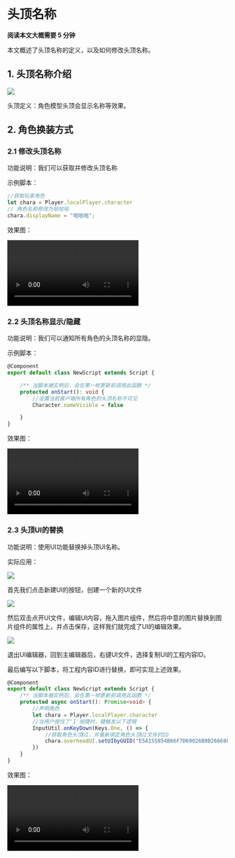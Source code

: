# 头顶名称

**阅读本文大概需要 5 分钟**

本文概述了头顶名称的定义，以及如何修改头顶名称。

## 1. 头顶名称介绍

![](https://cdn.233xyx.com/online/ri2LnAxOci6A1694767738691.png)   

头顶定义：角色模型头顶会显示名称等效果。

## 2. 角色换装方式

### 2.1 修改头顶名称

功能说明：我们可以获取并修改头顶名称

示例脚本：

```ts
//获取玩家角色
let chara = Player.localPlayer.character
// 角色名称修改为哈哈哈
chara.displayName = "哈哈哈";
```

效果图：

<video controls src="https://cdn.233xyx.com/online/GeygvnZQT7qd1694767738691.mp4"></video>

### 2.2 头顶名称显示/隐藏

功能说明：我们可以通知所有角色的头顶名称的显隐。

示例脚本：

```ts
@Component
export default class NewScript extends Script {

    /** 当脚本被实例后，会在第一帧更新前调用此函数 */
    protected onStart(): void {
        //设置当前客户端所有角色的头顶名称不可见
        Character.nameVisible = false

    }
}
```

效果图：

<video controls src="https://cdn.233xyx.com/online/1n26Jlypp9Ku1694767738691.mp4"></video>

### 2.3 头顶UI的替换

功能说明：使用UI功能替换掉头顶UI名称。

实际应用：

![](https://cdn.233xyx.com/online/a92uO9iQfuj21694767738691.png)   

首先我们点击新建UI的按钮，创建一个新的UI文件

![](https://cdn.233xyx.com/online/Jw5MMDrKTJZ21694767738691.png)   

然后双击点开UI文件，编辑UI内容，拖入图片组件，然后将中意的图片替换到图片组件的属性上，并点击保存，这样我们就完成了UI的编辑效果。

![](https://cdn.233xyx.com/online/Zh8TFvvxd3JF1694767738691.png)

退出UI编辑器，回到主编辑器后，右键UI文件，选择复制UI的工程内容ID。

最后编写以下脚本，将工程内容ID进行替换，即可实现上述效果。

```ts
@Component
export default class NewScript extends Script {
    /** 当脚本被实例后，会在第一帧更新前调用此函数 */
    protected async onStart(): Promise<void> {
        //声明角色
        let chara = Player.localPlayer.character
        //当用户按住了'1'按键时，键触发以下逻辑
        InputUtil.onKeyDown(Keys.One, () => {
            //获取角色头顶UI，并重新绑定角色头顶UI文件的ID
            chara.overheadUI.setUIbyGUID("E5A155854B66F7D69026B9B266688AAA");
        })
    }
}
```

效果图：

<video controls src="https://cdn.233xyx.com/online/nRNkxDdtE1RN1694767738691.mp4"></video>
